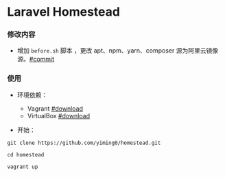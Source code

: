 # Laravel Homestead

### 修改内容

- 增加 `before.sh` 脚本 ，更改 apt、npm、yarn、composer 源为阿里云镜像源。[#commit](https://github.com/yiming0/homestead/commit/7af664f1ee330215d83e9cf8e42e33a3e5866a6b)


### 使用

- 环境依赖：
  - Vagrant [#download](https://www.vagrantup.com/downloads)
  - VirtualBox [#download](https://www.virtualbox.org/wiki/Downloads)

- 开始：

```
git clone https://github.com/yiming0/homestead.git

cd homestead

vagrant up
```